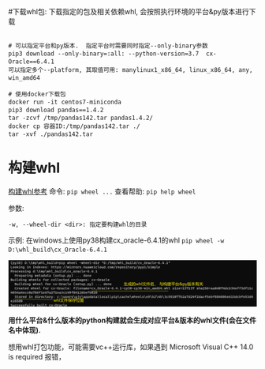 #下载whl包: 
下载指定的包及相关依赖whl, 会按照执行环境的平台&py版本进行下载
```pip download PKG_NAME
        
# 可以指定平台和py版本.  指定平台时需要同时指定--only-binary参数
pip3 download --only-binary=:all: --python-version=3.7  cx-Oracle==6.4.1
可以指定多个--platform, 其取值可用: manylinux1_x86_64, linux_x86_64, any, win_amd64
        
# 使用docker下载包
docker run -it centos7-miniconda
pip3 download pandas==1.4.2
tar -zcvf /tmp/pandas142.tar pandas1.4.2/
docker cp 容器ID:/tmp/pandas142.tar ./
tar -xvf ./pandas142.tar
```

# 构建whl
[构建whl参考](https://cloud.tencent.com/developer/article/1702289)
命令: `pip wheel ...`
查看帮助: `pip help wheel`

参数: 
```
-w, --wheel-dir <dir>: 指定要构建whl的目录
```

示例: 在windows上使用py38构建cx_oracle-6.4.1的whl
`pip wheel -w D:\whl_build\cx_Oracle-6.4.1`

![](images_attachments/205804216241679.png)

**用什么平台&什么版本的python构建就会生成对应平台&版本的whl文件(会在文件名中体现).**

想用whl打包功能，可能需要vc++运行库，如果遇到
 Microsoft Visual C++ 14.0 is required 报错，
